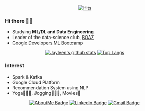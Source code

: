 <div align=center>

[![Hits](https://hits.seeyoufarm.com/api/count/incr/badge.svg?url=https%3A%2F%2Fgithub.com%2Fjayleenm%2Fhit-counter&count_bg=%2379C83D&title_bg=%23555555&icon=&icon_color=%23E7E7E7&title=hits&edge_flat=false)](https://hits.seeyoufarm.com)
</div>

### Hi there 👋🏼
- Studying **ML/DL and Data Engineering**
- Leader of the data-science club, [BOAZ](https://www.facebook.com/BOAZbigdata)
- [Google Developers ML Bootcamp](https://events.withgoogle.com/google-developers-mlb-kr-2021/)

<div align=center>

[![Jayleen's github stats](https://github-readme-stats.vercel.app/api?username=jayleenym)](https://github.com/jayleenym/github-readme-stats)
[![Top Langs](https://github-readme-stats.vercel.app/api/top-langs/?username=jayleenym&layout=compact)](https://github.com/jayleenym/github-readme-stats)
</div>
  
### Interest
- Spark & Kafka
- Google Cloud Platform
- Recommendation System using NLP
- Yoga🧘🏻‍♀️, Jogging🏃🏻‍♀️, Movies🍿

<div align=center>

[![AboutMe Badge](http://img.shields.io/badge/-AboutMe-black?style=flat-square&logo=github&link=https://jayleenym.github.io/)](https://jayleenym.github.io/) 
[![Linkedin Badge](https://img.shields.io/badge/-LinkedIn-blue?style=flat-square&logo=Linkedin&logoColor=white&link=https://www.linkedin.com/in/yjmoon/)](https://www.linkedin.com/in/yjmoon/) 
[![Gmail Badge](https://img.shields.io/badge/-Gmail-d14836?style=flat-square&logo=Gmail&logoColor=white&link=mailto:jayleenym@gmail.com)](mailto:jayleenym@gmail.com)
</div>
